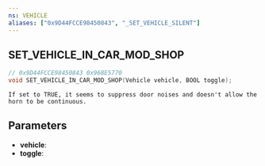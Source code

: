 ```yaml
---
ns: VEHICLE
aliases: ["0x9D44FCCE98450843", "_SET_VEHICLE_SILENT"]
---
```

## SET_VEHICLE_IN_CAR_MOD_SHOP

```c
// 0x9D44FCCE98450843 0x968E5770
void SET_VEHICLE_IN_CAR_MOD_SHOP(Vehicle vehicle, BOOL toggle);
```

```
If set to TRUE, it seems to suppress door noises and doesn't allow the horn to be continuous.  
```

## Parameters
* **vehicle**: 
* **toggle**: 

